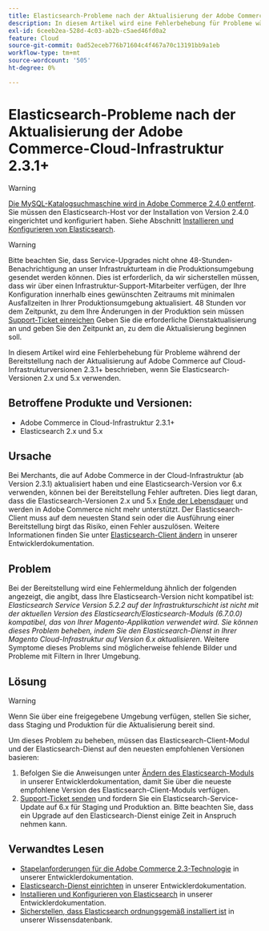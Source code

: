 ```yaml
---
title: Elasticsearch-Probleme nach der Aktualisierung der Adobe Commerce-Cloud-Infrastruktur 2.3.1+
description: In diesem Artikel wird eine Fehlerbehebung für Probleme während der Bereitstellung nach der Aktualisierung auf Adobe Commerce auf Cloud-Infrastrukturversionen 2.3.1+ beschrieben, wenn Sie Elasticsearch-Versionen 2.x und 5.x verwenden.
exl-id: 6ceeb2ea-528d-4c03-ab2b-c5aed46fd0a2
feature: Cloud
source-git-commit: 0ad52eceb776b71604c4f467a70c13191bb9a1eb
workflow-type: tm+mt
source-wordcount: '505'
ht-degree: 0%

---
```


# Elasticsearch-Probleme nach der Aktualisierung der Adobe Commerce-Cloud-Infrastruktur 2.3.1+

>[!WARNING]
>
>[Die MySQL-Katalogsuchmaschine wird in Adobe Commerce 2.4.0 entfernt](/help/announcements/adobe-commerce-announcements/mysql-catalog-search-engine-will-be-removed-in-magento-2-4-0.md). Sie müssen den Elasticsearch-Host vor der Installation von Version 2.4.0 eingerichtet und konfiguriert haben. Siehe Abschnitt [Installieren und Konfigurieren von Elasticsearch](https://devdocs.magento.com/guides/v2.3/config-guide/elasticsearch/es-overview.html).

>[!WARNING]
>
>Bitte beachten Sie, dass Service-Upgrades nicht ohne 48-Stunden-Benachrichtigung an unser Infrastrukturteam in die Produktionsumgebung gesendet werden können. Dies ist erforderlich, da wir sicherstellen müssen, dass wir über einen Infrastruktur-Support-Mitarbeiter verfügen, der Ihre Konfiguration innerhalb eines gewünschten Zeitraums mit minimalen Ausfallzeiten in Ihrer Produktionsumgebung aktualisiert. 48 Stunden vor dem Zeitpunkt, zu dem Ihre Änderungen in der Produktion sein müssen [Support-Ticket einreichen](/help/help-center-guide/help-center/magento-help-center-user-guide.md#submit-ticket) Geben Sie die erforderliche Dienstaktualisierung an und geben Sie den Zeitpunkt an, zu dem die Aktualisierung beginnen soll.

In diesem Artikel wird eine Fehlerbehebung für Probleme während der Bereitstellung nach der Aktualisierung auf Adobe Commerce auf Cloud-Infrastrukturversionen 2.3.1+ beschrieben, wenn Sie Elasticsearch-Versionen 2.x und 5.x verwenden.

## Betroffene Produkte und Versionen:

* Adobe Commerce in Cloud-Infrastruktur 2.3.1+
* Elasticsearch 2.x und 5.x

## Ursache

Bei Merchants, die auf Adobe Commerce in der Cloud-Infrastruktur (ab Version 2.3.1) aktualisiert haben und eine Elasticsearch-Version vor 6.x verwenden, können bei der Bereitstellung Fehler auftreten. Dies liegt daran, dass die Elasticsearch-Versionen 2.x und 5.x [Ende der Lebensdauer](https://www.elastic.co/support/eol) und werden in Adobe Commerce nicht mehr unterstützt. Der Elasticsearch-Client muss auf dem neuesten Stand sein oder die Ausführung einer Bereitstellung birgt das Risiko, einen Fehler auszulösen. Weitere Informationen finden Sie unter [Elasticsearch-Client ändern](https://devdocs.magento.com/guides/v2.3/config-guide/elasticsearch/es-downgrade.html) in unserer Entwicklerdokumentation.

## Problem

Bei der Bereitstellung wird eine Fehlermeldung ähnlich der folgenden angezeigt, die angibt, dass Ihre Elasticsearch-Version nicht kompatibel ist: *Elasticsearch Service Version 5.2.2 auf der Infrastrukturschicht ist nicht mit der aktuellen Version des Elasticsearch/Elasticsearch-Moduls (6.7.0.0) kompatibel, das von Ihrer Magento-Applikation verwendet wird.*  *Sie können dieses Problem beheben, indem Sie den Elasticsearch-Dienst in Ihrer Magento Cloud-Infrastruktur auf Version 6.x aktualisieren*. Weitere Symptome dieses Problems sind möglicherweise fehlende Bilder und Probleme mit Filtern in Ihrer Umgebung.

## Lösung

>[!WARNING]
>
>Wenn Sie über eine freigegebene Umgebung verfügen, stellen Sie sicher, dass Staging und Produktion für die Aktualisierung bereit sind.

Um dieses Problem zu beheben, müssen das Elasticsearch-Client-Modul und der Elasticsearch-Dienst auf den neuesten empfohlenen Versionen basieren:

1. Befolgen Sie die Anweisungen unter [Ändern des Elasticsearch-Moduls](https://devdocs.magento.com/guides/v2.3/config-guide/elasticsearch/es-downgrade.html) in unserer Entwicklerdokumentation, damit Sie über die neueste empfohlene Version des Elasticsearch-Client-Moduls verfügen.
1. [Support-Ticket senden](/help/help-center-guide/help-center/magento-help-center-user-guide.md#submit-ticket) und fordern Sie ein Elasticsearch-Service-Update auf 6.x für Staging und Produktion an. Bitte beachten Sie, dass ein Upgrade auf den Elasticsearch-Dienst einige Zeit in Anspruch nehmen kann.

## Verwandtes Lesen

* [Stapelanforderungen für die Adobe Commerce 2.3-Technologie](https://devdocs.magento.com/guides/v2.3/install-gde/system-requirements-tech.html) in unserer Entwicklerdokumentation.
* [Elasticsearch-Dienst einrichten](https://devdocs.magento.com/cloud/project/project-conf-files_services-elastic.html) in unserer Entwicklerdokumentation.
* [Installieren und Konfigurieren von Elasticsearch](https://devdocs.magento.com/guides/v2.3/config-guide/elasticsearch/es-overview.html) in unserer Entwicklerdokumentation.
* [Sicherstellen, dass Elasticsearch ordnungsgemäß installiert ist](/help/troubleshooting/elasticsearch/ensure-elasticsearch-is-installed-properly.md) in unserer Wissensdatenbank.

